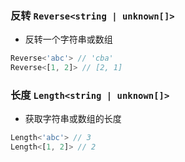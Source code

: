 
### 反转 `Reverse<string | unknown[]>`
 * 反转一个字符串或数组

``` typescript
Reverse<'abc'> // 'cba'
Reverse<[1, 2]> // [2, 1]
```

			
### 长度 `Length<string | unknown[]>`
 * 获取字符串或数组的长度

``` typescript
Length<'abc'> // 3
Length<[1, 2]> // 2
```

			